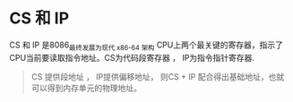 # CS 和 IP
CS 和 IP 是8086<sub>最终发展为现代 x86-64 架构</sub> CPU上两个最关键的寄存器，指示了CPU当前要读取指令地址。CS为代码段寄存器 ， IP为指令指针寄存器.
> CS 提供段地址 ， IP提供偏移地址， 则CS + IP 配合得出基础地址，也就可以得到内存单元的物理地址。